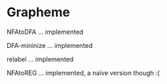 # Grapheme

NFAtoDFA ... implemented

DFA-mininize ... implemented

relabel ... implemented

NFAtoREG ... implemented, a naïve version though :(
